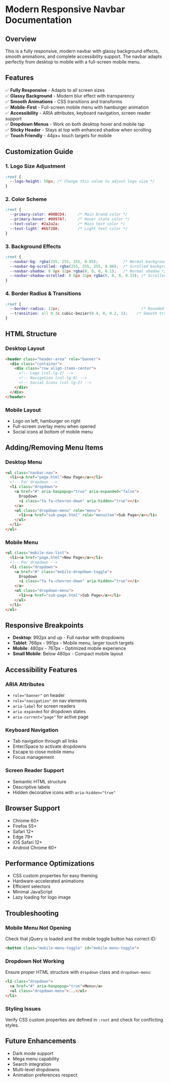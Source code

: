 # Modern Responsive Navbar Documentation

## Overview
This is a fully responsive, modern navbar with glassy background effects, smooth animations, and complete accessibility support. The navbar adapts perfectly from desktop to mobile with a full-screen mobile menu.

## Features
✅ **Fully Responsive** - Adapts to all screen sizes  
✅ **Glassy Background** - Modern blur effect with transparency  
✅ **Smooth Animations** - CSS transitions and transforms  
✅ **Mobile-First** - Full-screen mobile menu with hamburger animation  
✅ **Accessibility** - ARIA attributes, keyboard navigation, screen reader support  
✅ **Dropdown Menus** - Work on both desktop hover and mobile tap  
✅ **Sticky Header** - Stays at top with enhanced shadow when scrolling  
✅ **Touch Friendly** - 44px+ touch targets for mobile  

## Customization Guide

### 1. Logo Size Adjustment
```css
:root {
  --logo-height: 50px; /* Change this value to adjust logo size */
}
```

### 2. Color Scheme
```css
:root {
  --primary-color: #00BCD4;     /* Main brand color */
  --primary-hover: #0097A7;     /* Hover state color */
  --text-color: #2a2a2a;        /* Main text color */
  --text-light: #6b7280;        /* Light text color */
}
```

### 3. Background Effects
```css
:root {
  --navbar-bg: rgba(255, 255, 255, 0.95);           /* Normal background */
  --navbar-bg-scrolled: rgba(255, 255, 255, 0.98);  /* Scrolled background */
  --navbar-shadow: 0 8px 32px rgba(0, 0, 0, 0.1);   /* Normal shadow */
  --navbar-shadow-scrolled: 0 8px 32px rgba(0, 0, 0, 0.15); /* Scrolled shadow */
}
```

### 4. Border Radius & Transitions
```css
:root {
  --border-radius: 12px;                                    /* Rounded corners */
  --transition: all 0.3s cubic-bezier(0.4, 0, 0.2, 1);    /* Smooth transitions */
}
```

## HTML Structure

### Desktop Layout
```html
<header class="header-area" role="banner">
  <div class="container">
    <div class="row align-items-center">
      <!-- Logo (col-lg-2) -->
      <!-- Navigation (col-lg-8) -->  
      <!-- Social Icons (col-lg-2) -->
    </div>
  </div>
</header>
```

### Mobile Layout
- Logo on left, hamburger on right
- Full-screen overlay menu when opened
- Social icons at bottom of mobile menu

## Adding/Removing Menu Items

### Desktop Menu
```html
<ul class="navbar-nav">
  <li><a href="page.html">New Page</a></li>
  <!-- For dropdown -->
  <li class="dropdown">
    <a href="#" aria-haspopup="true" aria-expanded="false">
      Dropdown
      <i class="fa fa-chevron-down" aria-hidden="true"></i>
    </a>
    <ul class="dropdown-menu" role="menu">
      <li><a href="sub-page.html" role="menuitem">Sub Page</a></li>
    </ul>
  </li>
</ul>
```

### Mobile Menu
```html
<ul class="mobile-nav-list">
  <li><a href="page.html">New Page</a></li>
  <!-- For dropdown -->
  <li class="dropdown">
    <a href="#" class="mobile-dropdown-toggle">
      Dropdown
      <i class="fa fa-chevron-down" aria-hidden="true"></i>
    </a>
    <ul class="dropdown-menu">
      <li><a href="sub-page.html">Sub Page</a></li>
    </ul>
  </li>
</ul>
```

## Responsive Breakpoints

- **Desktop**: 992px and up - Full navbar with dropdowns
- **Tablet**: 768px - 991px - Mobile menu, larger touch targets
- **Mobile**: 480px - 767px - Optimized mobile experience
- **Small Mobile**: Below 480px - Compact mobile layout

## Accessibility Features

### ARIA Attributes
- `role="banner"` on header
- `role="navigation"` on nav elements
- `aria-label` for screen readers
- `aria-expanded` for dropdown states
- `aria-current="page"` for active page

### Keyboard Navigation
- Tab navigation through all links
- Enter/Space to activate dropdowns
- Escape to close mobile menu
- Focus management

### Screen Reader Support
- Semantic HTML structure
- Descriptive labels
- Hidden decorative icons with `aria-hidden="true"`

## Browser Support
- Chrome 60+
- Firefox 55+
- Safari 12+
- Edge 79+
- iOS Safari 12+
- Android Chrome 60+

## Performance Optimizations
- CSS custom properties for easy theming
- Hardware-accelerated animations
- Efficient selectors
- Minimal JavaScript
- Lazy loading for logo image

## Troubleshooting

### Mobile Menu Not Opening
Check that jQuery is loaded and the mobile toggle button has correct ID:
```html
<button class="mobile-menu-toggle" id="mobile-menu-toggle">
```

### Dropdown Not Working
Ensure proper HTML structure with `dropdown` class and `dropdown-menu`:
```html
<li class="dropdown">
  <a href="#" aria-haspopup="true">Menu</a>
  <ul class="dropdown-menu">...</ul>
</li>
```

### Styling Issues
Verify CSS custom properties are defined in `:root` and check for conflicting styles.

## Future Enhancements
- Dark mode support
- Mega menu capability
- Search integration
- Multi-level dropdowns
- Animation preferences respect
